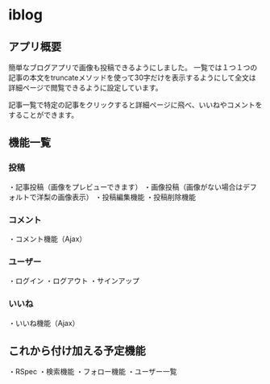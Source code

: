# iblog

## アプリ概要
簡単なブログアプリで画像も投稿できるようにしました。
一覧では１つ１つの記事の本文をtruncateメソッドを使って30字だけを表示するようにして全文は詳細ページで閲覧できるように設定しています。

記事一覧で特定の記事をクリックすると詳細ページに飛べ、いいねやコメントをすることができます。


## 機能一覧

### 投稿
・記事投稿（画像をプレビューできます）
・画像投稿（画像がない場合はデフォルトで洋梨の画像表示）
・投稿編集機能
・投稿削除機能

### コメント
・コメント機能（Ajax）

### ユーザー
・ログイン
・ログアウト
・サインアップ

### いいね
・いいね機能（Ajax）


## これから付け加える予定機能
・RSpec
・検索機能
・フォロー機能
・ユーザー一覧
